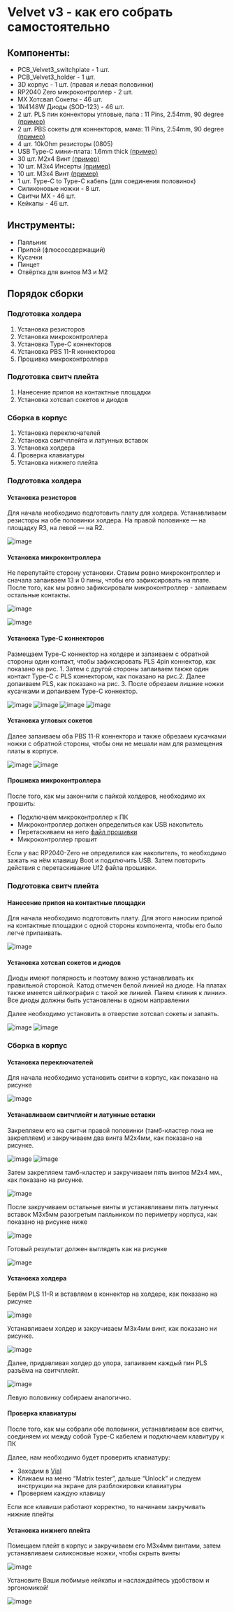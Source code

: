 # Velvet v3 - как его собрать самостоятельно

## Компоненты:  

- PCB_Velvet3_switchplate - 1 шт. 
- PCB_Velvet3_holder - 1 шт.
- 3D корпус - 1 шт. (правая и левая половинки)
- RP2040 Zero микроконтроллер - 2 шт. 
- MX Хотсвап Сокеты - 46 шт.
- 1N4148W Диоды (SOD-123) - 46 шт.
- 2 шт. PLS пин коннекторы угловые, папа : 11 Pins, 2.54mm, 90 degree [(пример)](https://aliexpress.ru/item/1005005614848270.html)
- 2 шт. PBS сокеты для коннекторов, мама: 11 Pins, 2.54mm, 90 degree [(пример)](https://aliexpress.ru/item/1005006067940562.html)
- 4 шт. 10kOhm резисторы (0805)
- USB Type-C мини-плата: 1.6mm thick [(пример)](https://aliexpress.ru/item/1005005857575118.html)
- 30 шт. M2x4 Винт [(пример)](https://aliexpress.ru/item/1005005898007060.html)
- 10 шт. M3x4 Инсерты [(пример)](https://aliexpress.ru/item/1005004290019650.html) 
- 10 шт. M3x4 Винт [(пример)](https://aliexpress.ru/item/1005005898007060.html) 
- 1 шт. Type-C to Type-C кабель (для соединения половинок)
- Силиконовые ножки - 8 шт.
- Свитчи МХ - 46 шт.
- Кейкапы - 46 шт.


## Инструменты: 

- Паяльник
- Припой (флюсосодержащий)
- Кусачки
- Пинцет
- Отвёртка для винтов M3 и M2

## Порядок сборки

### Подготовка холдера 

1. Установка резисторов
2. Установка микроконтроллера
3. Установка Type-C коннекторов
4. Установка PBS 11-R коннекторов
5. Прошивка микроконтроллера

### Подготовка свитч плейта 

1. Нанесение припоя на контактные площадки
2. Установка хотсвап сокетов и диодов

### Сборка в корпус

1. Установка переключателей
2. Установка свитчплейта и латунных вставок
3. Установка холдера
4. Проверка клавиатуры
5. Установка нижнего плейта


### Подготовка холдера 

#### Установка резисторов

Для начала необходимо подготовить плату для холдера. Устанавливаем резисторы на обе половинки холдера. 
На правой половинке — на площадку R3, на левой — на R2.

![image](photo/1.JPG)

#### Установка микроконтроллера

Не перепутайте сторону установки. Ставим ровно микроконтроллер и сначала запаиваем 13 и 0 пины, чтобы его зафиксировать на плате. После того, как мы ровно зафиксировали микроконтроллер - запаиваем остальные контакты. 

![image](photo/2.JPG)

![image](photo/3.JPG)

#### Установка Type-C коннекторов

Размещаем Type-C коннектор на холдере и запаиваем с обратной стороны один контакт, чтобы зафиксировать PLS 4pin коннектор, как показано на рис. 1.
Затем с другой стороны запаиваем также один контакт Type-C с PLS коннектором, как показано на рис.2. Далее допаиваем PLS, как показано на рис. 3.
После обрезаем лишние ножки кусачками и допаиваем Type-C коннектор.

![image](photo/4.JPG)
![image](photo/5.JPG)
![image](photo/6.JPG)
![image](photo/7.JPG)

#### Установка угловых сокетов 

Далее запаиваем оба PBS 11-R коннектора и также обрезаем кусачками ножки с обратной стороны, чтобы они не мешали нам для размещения платы в корпусе.

![image](photo/8.JPG)
![image](photo/9.JPG)

#### Прошивка микроконтроллера

После того, как мы закончили с пайкой холдеров, необходимо их прошить: 
- Подключаем микроконтроллер к ПК
- Микроконтроллер должен определиться как USB накопитель  
- Перетаскиваем на него [файл прошивки](https://github.com/ergohaven/keymap_hub/)  
- Микроконтроллер прошит  

Если у вас RP2040-Zero не определился как накопитель, то необходимо 
зажать на нём клавишу Boot и подключить USB. Затем повторить действия с перетаскивание Uf2 файла прошивки.


### Подготовка свитч плейта

####  Нанесение припоя на контактные площадки 

Для начала необходимо подготовить плату. Для этого наносим припой на контактные площадки с одной стороны компонента, чтобы его было легче припаивать.

![image](photo/10.JPG)

#### Установка хотсвап сокетов и диодов

Диоды имеют полярность и поэтому важно устанавливать их правильной стороной. Катод отмечен белой линией на диоде. На платах также имеется шёлкография с такой же линией. Паяем «линия к линии».
Все диоды должны быть установлены в одном направлении

Далее необходимо установить в отверстие хотсвап сокеты и запаять.

![image](photo/11.JPG)
![image](photo/12.JPG)
  

### Сборка в корпус

#### Установка переключателей

Для начала необходимо установить свитчи в корпус, как показано на рисунке 

![image](photo/13.JPG)

#### Устанавливаем свитчплейт и латунные вставки

Закрепляем его на свитчи правой половинки (тамб-кластер пока не закрепляем) и закручиваем два винта М2х4мм, как показано на рисунке.

![image](photo/14.JPG)
![image](photo/15.JPG)

Затем закрепляем тамб-кластер и закручиваем пять винтов М2х4 мм., как показано на рисунке.

![image](photo/16.JPG)

После закручиваем остальные винты и устанавливаем пять латунных вставок М3х5мм разогретым паяльником по периметру корпуса, как показано на рисунке ниже

![image](photo/17.JPG)

Готовый результат должен выглядеть как на рисунке

![image](photo/18.JPG)


#### Установка холдера 

Берём PLS 11-R и вставляем в коннектор на холдере, как показано на рисунке 

![image](photo/19.JPG)

Устанавливаем холдер и закручиваем М3х4мм винт, как показано ни рисунке. 

![image](photo/20.JPG)

Далее, придавливая холдер до упора, запаиваем каждый пин PLS разъёма на свитчплейт. 

![image](photo/21.JPG)

Левую половинку собираем аналогично.

#### Проверка клавиатуры

После того, как мы собрали обе половинки, устанавливаем все свитчи, соединяем их между собой Type-C кабелем и подключаем клавитуру к ПК

Далее, нам необходимо будет проверить клавиатуру:  
- Заходим в [Vial](https://get.vial.today/download/)  
- Кликаем на меню “Matrix tester”, дальше “Unlock” и следуем инструкции на экране для разблокировки клавиатуры  
- Проверяем каждую клавишу

Если все клавиши работают корректно, то начинаем закручивать нижние плейты

#### Установка нижнего плейта

Помещаем плейт в корпус и закручиваем его М3х4мм винтами, затем устанавливаем силиконовые ножки, чтобы скрыть винты

![image](photo/22.JPG)

Установите Ваши любимые кейкапы и наслаждайтесь удобством и эргономикой!

![image](photo/23.JPG)
